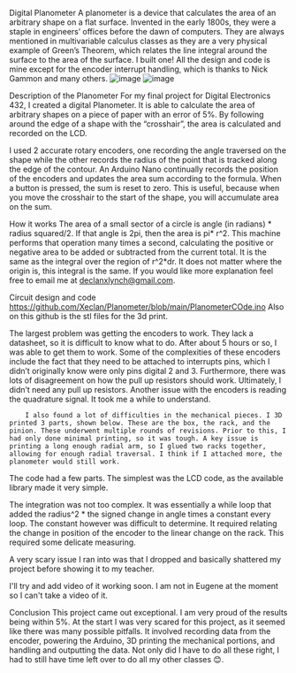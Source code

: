 
Digital Planometer
A planometer is a device that calculates the area of an arbitrary shape on a flat surface. Invented in the early 1800s, they were a staple in engineers’ offices before the dawn of computers. They are always mentioned in multivariable calculus classes as they are a very physical example of Green’s Theorem, which relates the line integral around the surface to the area of the surface. I built one! All the design and code is mine except for the encoder interrupt handling, which is thanks to Nick Gammon and many others. 
![image](https://github.com/DaxLynch/Planimeter/assets/81718016/9c60bd2a-98b6-4b72-b960-3519bd61e8d0)
![image](https://github.com/DaxLynch/Planimeter/assets/81718016/34bf39c6-4287-45f2-9395-4deae8fb8f09)

Description of the Planometer
For my final project for Digital Electronics 432, I created a digital Planometer. It is able to calculate the area of arbitrary shapes on a piece of paper with an error of 5%. By following around the edge of a shape with the “crosshair”, the area is calculated and recorded on the LCD.

I used 2 accurate rotary encoders, one recording the angle traversed on the shape while the other records the radius of the point that is tracked along the edge of the contour. An Arduino Nano continually records the position of the encoders and updates the area sum according to the formula. When a button is pressed, the sum is reset to zero. This is useful, because when you move the crosshair to the start of the shape, you will accumulate area on the sum.

How it works
The area of a small sector of a circle is angle (in radians) * radius squared/2. If that angle is 2pi, then the area is pi* r^2. This machine performs that operation many times a second, calculating the positive or negative area to be added or subtracted from the current total. It is the same as the integral over the region of r^2*dr. It does not matter where the origin is, this integral is the same. If you would like more explanation feel free to email me at declanxlynch@gmail.com.


Circuit design and code
https://github.com/Xeclan/Planometer/blob/main/PlanometerCOde.ino Also on this github is the stl files for the 3d print.

The largest problem was getting the encoders to work. They lack a datasheet, so it is difficult to know what to do. After about 5 hours or so, I was able to get them to work. Some of the complexities of these encoders include the fact that they need to be attached to interrupts pins, which I didn’t originally know were only pins digital  2 and 3. Furthermore, there was lots of disagreement on how the pull up resistors should work. Ultimately, I didn’t need any pull up resistors. Another issue with the encoders is reading the quadrature signal. It took me a while to understand.

        I also found a lot of difficulties in the mechanical pieces. I 3D printed 3 parts, shown below. These are the box, the rack, and the pinion. These underwent multiple rounds of revisions. Prior to this, I had only done minimal printing, so it was tough. A key issue is printing a long enough radial arm, so I glued two racks together, allowing for enough radial traversal. I think if I attached more, the planometer would still work.

The code had a few parts. The simplest was the LCD code, as the available library made it very simple.

 The integration was not too complex. It was essentially a while loop that added the radius^2 * the signed change in angle times a constant every loop. The constant however was difficult to determine. It required relating the change in position of the encoder to the linear change on the rack. This required some delicate measuring.  

A very scary issue I ran into was that I dropped and basically shattered my project before showing it to my teacher.


I'll try and add video of it working soon. I am not in Eugene at the moment so I can't take a video of it.

Conclusion
This project came out exceptional. I am very proud of the results being within 5%. At the start I was very scared for this project, as it seemed like there was many possible pitfalls. It involved recording data from the encoder, powering the Arduino, 3D printing the mechanical portions, and handling and outputting the data. Not only did I have to do all these right, I had to still have time left over to do all my other classes 😊.
